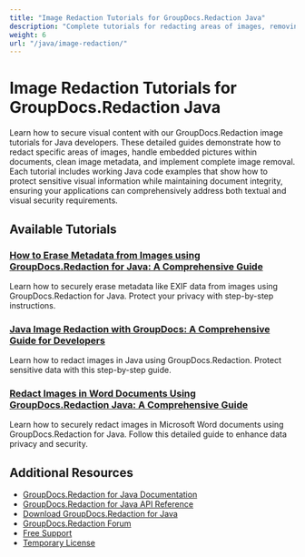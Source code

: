 ```yaml
---
title: "Image Redaction Tutorials for GroupDocs.Redaction Java"
description: "Complete tutorials for redacting areas of images, removing embedded images, and cleaning image metadata using GroupDocs.Redaction for Java."
weight: 6
url: "/java/image-redaction/"
---
```

# Image Redaction Tutorials for GroupDocs.Redaction Java

Learn how to secure visual content with our GroupDocs.Redaction image tutorials for Java developers. These detailed guides demonstrate how to redact specific areas of images, handle embedded pictures within documents, clean image metadata, and implement complete image removal. Each tutorial includes working Java code examples that show how to protect sensitive visual information while maintaining document integrity, ensuring your applications can comprehensively address both textual and visual security requirements.

## Available Tutorials

### [How to Erase Metadata from Images using GroupDocs.Redaction for Java&#58; A Comprehensive Guide](./erase-metadata-images-groupdocs-redaction-java/)
Learn how to securely erase metadata like EXIF data from images using GroupDocs.Redaction for Java. Protect your privacy with step-by-step instructions.

### [Java Image Redaction with GroupDocs&#58; A Comprehensive Guide for Developers](./java-image-redaction-groupdocs-tutorial/)
Learn how to redact images in Java using GroupDocs.Redaction. Protect sensitive data with this step-by-step guide.

### [Redact Images in Word Documents Using GroupDocs.Redaction Java&#58; A Comprehensive Guide](./redact-images-word-docs-groupdocs-redaction-java/)
Learn how to securely redact images in Microsoft Word documents using GroupDocs.Redaction for Java. Follow this detailed guide to enhance data privacy and security.

## Additional Resources

- [GroupDocs.Redaction for Java Documentation](https://docs.groupdocs.com/redaction/java/)
- [GroupDocs.Redaction for Java API Reference](https://reference.groupdocs.com/redaction/java/)
- [Download GroupDocs.Redaction for Java](https://releases.groupdocs.com/redaction/java/)
- [GroupDocs.Redaction Forum](https://forum.groupdocs.com/c/redaction)
- [Free Support](https://forum.groupdocs.com/)
- [Temporary License](https://purchase.groupdocs.com/temporary-license/)
